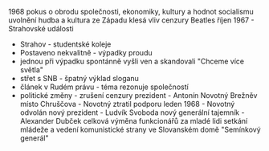 1968
pokus o obrodu společnosti, ekonomiky, kultury a hodnot socialismu
uvolnění
hudba a kultura ze Západu
klesá vliv cenzury
Beatles
říjen 1967 - Strahovské události
- Strahov - studentské koleje
- Postaveno nekvalitně - výpadky proudu
- jednou při výpadku spontánně vyšli ven a skandovali "Chceme více světla"
- střet s SNB - špatný výklad sloganu
- článek v Rudém právu - téma rezonuje společností
- politické změny - zrušení cenzury
prezident - Antonín Novotný
Brežněv místo Chruščova - Novotný ztratil podporu
leden 1968 - Novotný odvolán
nový prezident - Ludvík Svoboda
nový generální tajemník - Alexander Dubček
celková výměna funkcionářů za mladé lidi
setkání mládeže a vedení komunistické strany ve Slovanském domě
"Semínkový generál"